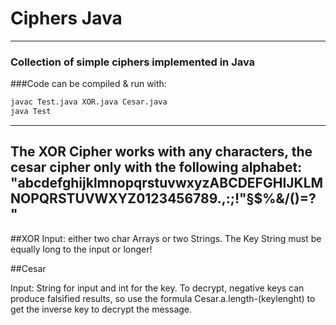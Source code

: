 # Ciphers Java

---
### Collection of simple ciphers implemented in Java

###Code can be compiled & run with:
```bash
javac Test.java XOR.java Cesar.java
java Test
```
---

The XOR Cipher works with any characters, the cesar cipher only with the following alphabet:
"abcdefghijklmnopqrstuvwxyzABCDEFGHIJKLMNOPQRSTUVWXYZ0123456789.,:;!\"§$%&/()=? "
---

##XOR
Input: either two char Arrays or two Strings.
The Key String must be equally long to the input or longer!



##Cesar

Input: String for input and int for the key.
To decrypt, negative keys can produce falsified results, so use the formula Cesar.a.length-(keylenght) to get the inverse key to decrypt the message.


